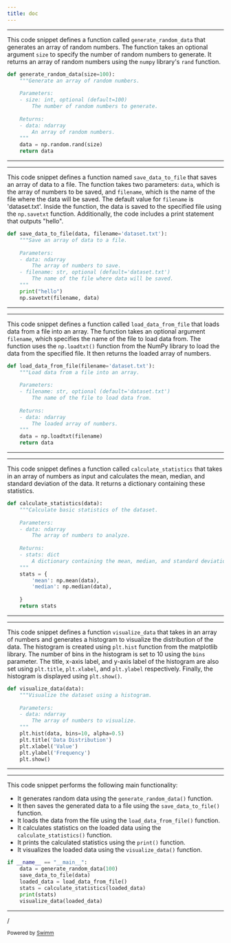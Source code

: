 ```yaml
---
title: doc
---
```

<SwmSnippet path="/test.py" line="4">

---

This code snippet defines a function called `generate_random_data` that generates an array of random numbers. The function takes an optional argument `size` to specify the number of random numbers to generate. It returns an array of random numbers using the `numpy` library's `rand` function.

```python
def generate_random_data(size=100):
    """Generate an array of random numbers.
    
    Parameters:
    - size: int, optional (default=100)
        The number of random numbers to generate.
    
    Returns:
    - data: ndarray
        An array of random numbers.
    """
    data = np.random.rand(size)
    return data
```

---

</SwmSnippet>

<SwmSnippet path="/test.py" line="18">

---

This code snippet defines a function named `save_data_to_file` that saves an array of data to a file. The function takes two parameters: `data`, which is the array of numbers to be saved, and `filename`, which is the name of the file where the data will be saved. The default value for `filename` is 'dataset.txt'. Inside the function, the data is saved to the specified file using the `np.savetxt` function. Additionally, the code includes a print statement that outputs "hello".

```python
def save_data_to_file(data, filename='dataset.txt'):
    """Save an array of data to a file.
    
    Parameters:
    - data: ndarray
        The array of numbers to save.
    - filename: str, optional (default='dataset.txt')
        The name of the file where data will be saved.
    """
    print("hello")
    np.savetxt(filename, data)
```

---

</SwmSnippet>

<SwmSnippet path="/test.py" line="30">

---

This code snippet defines a function called `load_data_from_file` that loads data from a file into an array. The function takes an optional argument `filename`, which specifies the name of the file to load data from. The function uses the `np.loadtxt()` function from the NumPy library to load the data from the specified file. It then returns the loaded array of numbers.

```python
def load_data_from_file(filename='dataset.txt'):
    """Load data from a file into an array.
    
    Parameters:
    - filename: str, optional (default='dataset.txt')
        The name of the file to load data from.
    
    Returns:
    - data: ndarray
        The loaded array of numbers.
    """
    data = np.loadtxt(filename)
    return data
```

---

</SwmSnippet>

<SwmSnippet path="/test.py" line="44">

---

This code snippet defines a function called `calculate_statistics` that takes in an array of numbers as input and calculates the mean, median, and standard deviation of the data. It returns a dictionary containing these statistics.

```python
def calculate_statistics(data):
    """Calculate basic statistics of the dataset.
    
    Parameters:
    - data: ndarray
        The array of numbers to analyze.
    
    Returns:
    - stats: dict
        A dictionary containing the mean, median, and standard deviation of the data.
    """
    stats = {
        'mean': np.mean(data),
        'median': np.median(data),
        
    }
    return stats
```

---

</SwmSnippet>

<SwmSnippet path="/test.py" line="62">

---

This code snippet defines a function `visualize_data` that takes in an array of numbers and generates a histogram to visualize the distribution of the data. The histogram is created using `plt.hist` function from the matplotlib library. The number of bins in the histogram is set to 10 using the `bins` parameter. The title, x-axis label, and y-axis label of the histogram are also set using `plt.title`, `plt.xlabel`, and `plt.ylabel` respectively. Finally, the histogram is displayed using `plt.show()`.

```python
def visualize_data(data):
    """Visualize the dataset using a histogram.
    
    Parameters:
    - data: ndarray
        The array of numbers to visualize.
    """
    plt.hist(data, bins=10, alpha=0.5)
    plt.title('Data Distribution')
    plt.xlabel('Value')
    plt.ylabel('Frequency')
    plt.show()
```

---

</SwmSnippet>

<SwmSnippet path="/test.py" line="76">

---

This code snippet performs the following main functionality:

- It generates random data using the `generate_random_data()` function.
- It then saves the generated data to a file using the `save_data_to_file()` function.
- It loads the data from the file using the `load_data_from_file()` function.
- It calculates statistics on the loaded data using the `calculate_statistics()` function.
- It prints the calculated statistics using the `print()` function.
- It visualizes the loaded data using the `visualize_data()` function.

```python
if __name__ == "__main__":
    data = generate_random_data(100)
    save_data_to_file(data)
    loaded_data = load_data_from_file()
    stats = calculate_statistics(loaded_data)
    print(stats)
    visualize_data(loaded_data)
```

---

</SwmSnippet>

/

<SwmMeta version="3.0.0" repo-id="Z2l0aHViJTNBJTNBY2hhdC1jb21wbGV0aW9uJTNBJTNBcmFlZEVpZDk5OTU=" repo-name="chat-completion"><sup>Powered by [Swimm](https://app.swimm.io/)</sup></SwmMeta>
